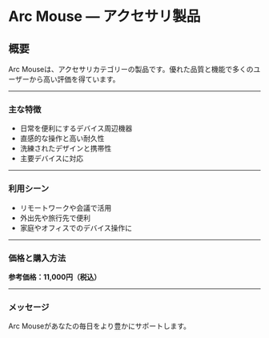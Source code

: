 # Arc Mouse — アクセサリ製品

## 概要

Arc Mouseは、アクセサリカテゴリーの製品です。優れた品質と機能で多くのユーザーから高い評価を得ています。

---
### 主な特徴

- 日常を便利にするデバイス周辺機器
- 直感的な操作と高い耐久性
- 洗練されたデザインと携帯性
- 主要デバイスに対応
---
### 利用シーン

- リモートワークや会議で活用
- 外出先や旅行先で便利
- 家庭やオフィスでのデバイス操作に
---
### 価格と購入方法

**参考価格：11,000円（税込）**

---
### メッセージ

Arc Mouseがあなたの毎日をより豊かにサポートします。
